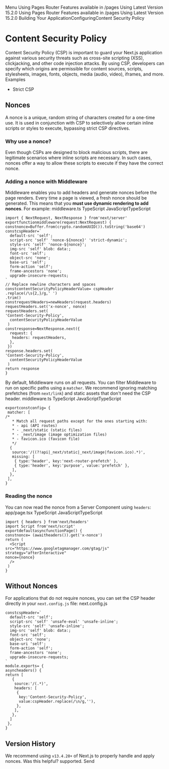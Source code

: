 Menu
Using Pages Router
Features available in /pages
Using Latest Version
15.2.0
Using Pages Router
Features available in /pages
Using Latest Version
15.2.0
Building Your ApplicationConfiguringContent Security Policy
# Content Security Policy
Content Security Policy (CSP) is important to guard your Next.js application against various security threats such as cross-site scripting (XSS), clickjacking, and other code injection attacks.
By using CSP, developers can specify which origins are permissible for content sources, scripts, stylesheets, images, fonts, objects, media (audio, video), iframes, and more.
Examples
  * Strict CSP


## Nonces
A nonce is a unique, random string of characters created for a one-time use. It is used in conjunction with CSP to selectively allow certain inline scripts or styles to execute, bypassing strict CSP directives.
### Why use a nonce?
Even though CSPs are designed to block malicious scripts, there are legitimate scenarios where inline scripts are necessary. In such cases, nonces offer a way to allow these scripts to execute if they have the correct nonce.
### Adding a nonce with Middleware
Middleware enables you to add headers and generate nonces before the page renders.
Every time a page is viewed, a fresh nonce should be generated. This means that you **must use dynamic rendering to add nonces**.
For example:
middleware.ts
TypeScript
JavaScriptTypeScript
```
import { NextRequest, NextResponse } from'next/server'
exportfunctionmiddleware(request:NextRequest) {
constnonce=Buffer.from(crypto.randomUUID()).toString('base64')
constcspHeader=`
  default-src 'self';
  script-src 'self' 'nonce-${nonce}' 'strict-dynamic';
  style-src 'self' 'nonce-${nonce}';
  img-src 'self' blob: data:;
  font-src 'self';
  object-src 'none';
  base-uri 'self';
  form-action 'self';
  frame-ancestors 'none';
  upgrade-insecure-requests;
`
// Replace newline characters and spaces
constcontentSecurityPolicyHeaderValue= cspHeader
.replace(/\s{2,}/g,' ')
.trim()
constrequestHeaders=newHeaders(request.headers)
requestHeaders.set('x-nonce', nonce)
requestHeaders.set(
'Content-Security-Policy',
  contentSecurityPolicyHeaderValue
 )
constresponse=NextResponse.next({
  request: {
   headers: requestHeaders,
  },
 })
response.headers.set(
'Content-Security-Policy',
  contentSecurityPolicyHeaderValue
 )
return response
}
```

By default, Middleware runs on all requests. You can filter Middleware to run on specific paths using a `matcher`.
We recommend ignoring matching prefetches (from `next/link`) and static assets that don't need the CSP header.
middleware.ts
TypeScript
JavaScriptTypeScript
```
exportconstconfig= {
 matcher: [
/*
   * Match all request paths except for the ones starting with:
   * - api (API routes)
   * - _next/static (static files)
   * - _next/image (image optimization files)
   * - favicon.ico (favicon file)
   */
  {
   source:'/((?!api|_next/static|_next/image|favicon.ico).*)',
   missing: [
    { type:'header', key:'next-router-prefetch' },
    { type:'header', key:'purpose', value:'prefetch' },
   ],
  },
 ],
}
```

### Reading the nonce
You can now read the nonce from a Server Component using `headers`:
app/page.tsx
TypeScript
JavaScriptTypeScript
```
import { headers } from'next/headers'
import Script from'next/script'
exportdefaultasyncfunctionPage() {
constnonce= (awaitheaders()).get('x-nonce')
return (
  <Script
src="https://www.googletagmanager.com/gtag/js"
strategy="afterInteractive"
nonce={nonce}
  />
 )
}
```

## Without Nonces
For applications that do not require nonces, you can set the CSP header directly in your `next.config.js` file:
next.config.js
```
constcspHeader=`
  default-src 'self';
  script-src 'self' 'unsafe-eval' 'unsafe-inline';
  style-src 'self' 'unsafe-inline';
  img-src 'self' blob: data:;
  font-src 'self';
  object-src 'none';
  base-uri 'self';
  form-action 'self';
  frame-ancestors 'none';
  upgrade-insecure-requests;
`
module.exports= {
asyncheaders() {
return [
   {
    source:'/(.*)',
    headers: [
     {
      key:'Content-Security-Policy',
      value:cspHeader.replace(/\n/g,''),
     },
    ],
   },
  ]
 },
}
```

## Version History
We recommend using `v13.4.20+` of Next.js to properly handle and apply nonces.
Was this helpful?
supported.
Send
